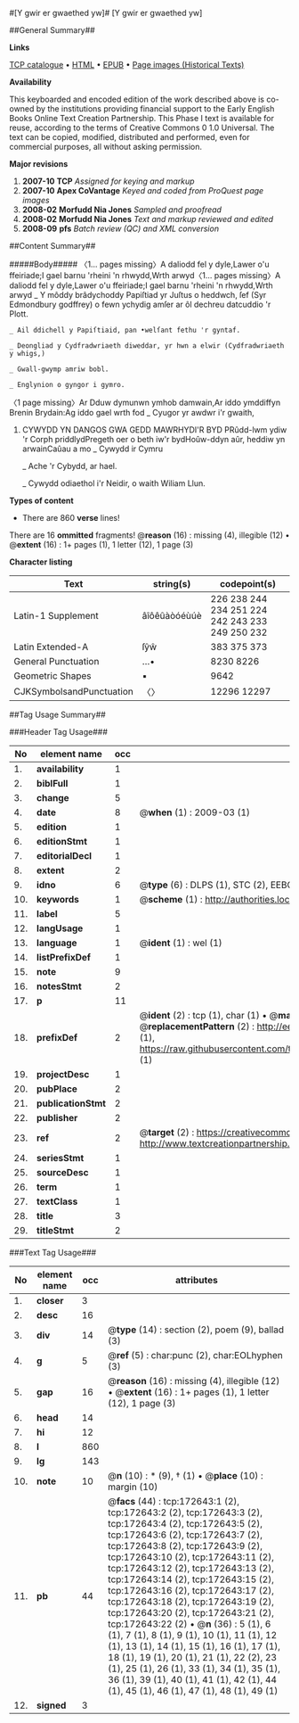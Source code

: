 #[Y gwir er gwaethed yw]#
[Y gwir er gwaethed yw]

##General Summary##

**Links**

[TCP catalogue](http://www.ota.ox.ac.uk/tcp/)  • 
[HTML](http://tei.it.ox.ac.uk/tcp/Texts-HTML/free/A85/A85796.html)  • 
[EPUB](http://tei.it.ox.ac.uk/tcp/Texts-EPUB/free/A85/A85796.epub) • 
[Page images (Historical Texts)](https://data.historicaltexts.jisc.ac.uk/view?pubId=eebo-45790732e&pageId=eebo-45790732e-172643-1)

**Availability**

This keyboarded and encoded edition of the
	       work described above is co-owned by the institutions
	       providing financial support to the Early English Books
	       Online Text Creation Partnership. This Phase I text is
	       available for reuse, according to the terms of Creative
	       Commons 0 1.0 Universal. The text can be copied,
	       modified, distributed and performed, even for
	       commercial purposes, all without asking permission.

**Major revisions**

1. __2007-10__ __TCP__ *Assigned for keying and markup*
1. __2007-10__ __Apex CoVantage__ *Keyed and coded from ProQuest page images*
1. __2008-02__ __Morfudd Nia Jones__ *Sampled and proofread*
1. __2008-02__ __Morfudd Nia Jones__ *Text and markup reviewed and edited*
1. __2008-09__ __pfs__ *Batch review (QC) and XML conversion*

##Content Summary##

#####Body#####
〈1… pages missing〉A daliodd fel y dyle,Lawer o'u ffeiriade;I gael barnu 'rheini 'n rhwydd,Wrth arwyd〈1… pages missing〉A daliodd fel y dyle,Lawer o'u ffeiriade;I gael barnu 'rheini 'n rhwydd,Wrth arwyd
    _ Y môddy brâdychoddy Papiſtiad yr Juſtus o heddwch, ſef (Syr Edmondbury godffrey) o fewn ychydig amſer ar ôl dechreu datcuddio 'r Plott.

    _ Ail ddichell y Papiſtiaid, pan •welſant fethu 'r gyntaf.

    _ Deongliad y Cydfradwriaeth diweddar, yr hwn a elwir (Cydfradwriaeth y whigs,)

    _ Gwall-gwymp amriw bobl.

    _ Englynion o gyngor i gymro.
〈1 page missing〉Ar Dduw dymunwn ymhob damwain,Ar iddo ymddiffyn Brenin Brydain:Ag iddo gael wrth fod
    _ Cyugor yr awdwr i'r gwaith,

1. CYWYDD YN DANGOS GWA GEDD MAWRHYDI'R BYD
PRûdd-lwm ydiw 'r Corph priddlydPregeth oer o beth iw'r bydHoûw-ddyn aûr, heddiw yn arwainCaûau a mo
    _ Cywydd ir Cymru

    _ Ache 'r Cybydd, ar hael.

    _ Cywydd odiaethol i'r Neidir, o waith Wiliam Llun.

**Types of content**

  * There are 860 **verse** lines!

There are 16 **ommitted** fragments! 
 @__reason__ (16) : missing (4), illegible (12)  •  @__extent__ (16) : 1+ pages (1), 1 letter (12), 1 page (3)

**Character listing**


|Text|string(s)|codepoint(s)|
|---|---|---|
|Latin-1 Supplement|âîôêûàòóéùúè|226 238 244 234 251 224 242 243 233 249 250 232|
|Latin Extended-A|ſŷŵ|383 375 373|
|General Punctuation|…•|8230 8226|
|Geometric Shapes|▪|9642|
|CJKSymbolsandPunctuation|〈〉|12296 12297|

##Tag Usage Summary##

###Header Tag Usage###

|No|element name|occ|attributes|
|---|---|---|---|
|1.|__availability__|1||
|2.|__biblFull__|1||
|3.|__change__|5||
|4.|__date__|8| @__when__ (1) : 2009-03 (1)|
|5.|__edition__|1||
|6.|__editionStmt__|1||
|7.|__editorialDecl__|1||
|8.|__extent__|2||
|9.|__idno__|6| @__type__ (6) : DLPS (1), STC (2), EEBO-CITATION (1), OCLC (1), VID (1)|
|10.|__keywords__|1| @__scheme__ (1) : http://authorities.loc.gov/ (1)|
|11.|__label__|5||
|12.|__langUsage__|1||
|13.|__language__|1| @__ident__ (1) : wel (1)|
|14.|__listPrefixDef__|1||
|15.|__note__|9||
|16.|__notesStmt__|2||
|17.|__p__|11||
|18.|__prefixDef__|2| @__ident__ (2) : tcp (1), char (1)  •  @__matchPattern__ (2) : ([0-9\-]+):([0-9IVX]+) (1), (.+) (1)  •  @__replacementPattern__ (2) : http://eebo.chadwyck.com/downloadtiff?vid=$1&page=$2 (1), https://raw.githubusercontent.com/textcreationpartnership/Texts/master/tcpchars.xml#$1 (1)|
|19.|__projectDesc__|1||
|20.|__pubPlace__|2||
|21.|__publicationStmt__|2||
|22.|__publisher__|2||
|23.|__ref__|2| @__target__ (2) : https://creativecommons.org/publicdomain/zero/1.0/ (1), http://www.textcreationpartnership.org/docs/. (1)|
|24.|__seriesStmt__|1||
|25.|__sourceDesc__|1||
|26.|__term__|1||
|27.|__textClass__|1||
|28.|__title__|3||
|29.|__titleStmt__|2||


###Text Tag Usage###

|No|element name|occ|attributes|
|---|---|---|---|
|1.|__closer__|3||
|2.|__desc__|16||
|3.|__div__|14| @__type__ (14) : section (2), poem (9), ballad (3)|
|4.|__g__|5| @__ref__ (5) : char:punc (2), char:EOLhyphen (3)|
|5.|__gap__|16| @__reason__ (16) : missing (4), illegible (12)  •  @__extent__ (16) : 1+ pages (1), 1 letter (12), 1 page (3)|
|6.|__head__|14||
|7.|__hi__|12||
|8.|__l__|860||
|9.|__lg__|143||
|10.|__note__|10| @__n__ (10) : * (9), † (1)  •  @__place__ (10) : margin (10)|
|11.|__pb__|44| @__facs__ (44) : tcp:172643:1 (2), tcp:172643:2 (2), tcp:172643:3 (2), tcp:172643:4 (2), tcp:172643:5 (2), tcp:172643:6 (2), tcp:172643:7 (2), tcp:172643:8 (2), tcp:172643:9 (2), tcp:172643:10 (2), tcp:172643:11 (2), tcp:172643:12 (2), tcp:172643:13 (2), tcp:172643:14 (2), tcp:172643:15 (2), tcp:172643:16 (2), tcp:172643:17 (2), tcp:172643:18 (2), tcp:172643:19 (2), tcp:172643:20 (2), tcp:172643:21 (2), tcp:172643:22 (2)  •  @__n__ (36) : 5 (1), 6 (1), 7 (1), 8 (1), 9 (1), 10 (1), 11 (1), 12 (1), 13 (1), 14 (1), 15 (1), 16 (1), 17 (1), 18 (1), 19 (1), 20 (1), 21 (1), 22 (2), 23 (1), 25 (1), 26 (1), 33 (1), 34 (1), 35 (1), 36 (1), 39 (1), 40 (1), 41 (1), 42 (1), 44 (1), 45 (1), 46 (1), 47 (1), 48 (1), 49 (1)|
|12.|__signed__|3||
